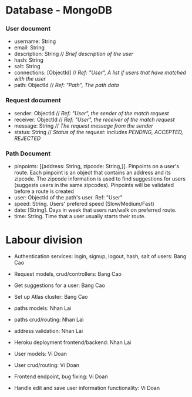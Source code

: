 # Database - MongoDB

### User document

-   username: String
-   email: String
-   description: String // _Brief description of the user_
-   hash: String
-   salt: String
-   connections: [ObjectId] // _Ref: "User", A list if users that have matched with the user_
-   path: ObjectId // _Ref: "Path", The path data_

### Request document

-   sender: ObjectId // _Ref: "User", the sender of the match request_
-   receiver: ObjectId // _Ref: "User", the receiver of the match request_
-   message: String // _The request message from the sender_
-   status: String // _Status of the request: includes PENDING, ACCEPTED, REJECTED_

### Path Document
- pinpoints: [{address: String, zipcode: String,}]. Pinpoints on a user's route. Each pinpoint is an object that contains an address and its zipcode. The zipcode information is used to find suggestions for users (suggests users in the same zipcodes). Pinpoints will be validated before a route is created
- user: ObjectId of the path's user. Ref: "User"
- speed: String. Users' prefered speed (Slow/Medium/Fast)
- date: [String]. Days in week that users run/walk on preferred route. 
- time: String. Time that a user usually starts their route.
# Labour division

-   Authentication services: login, signup, logout, hash, salt of users: Bang Cao

-   Request models, crud/controllers: Bang Cao

-   Get suggestions for a user: Bang Cao

-   Set up Atlas cluster: Bang Cao

- paths models: Nhan Lai
- paths crud/routing: Nhan Lai
- address validation: Nhan Lai
- Heroku deployment frontend/backend: Nhan Lai

- User models: Vi Doan
- User crud/routing: Vi Doan
- Frontend endpoint, bug fixing: Vi Doan
- Handle edit and save user information functionality: Vi Doan
